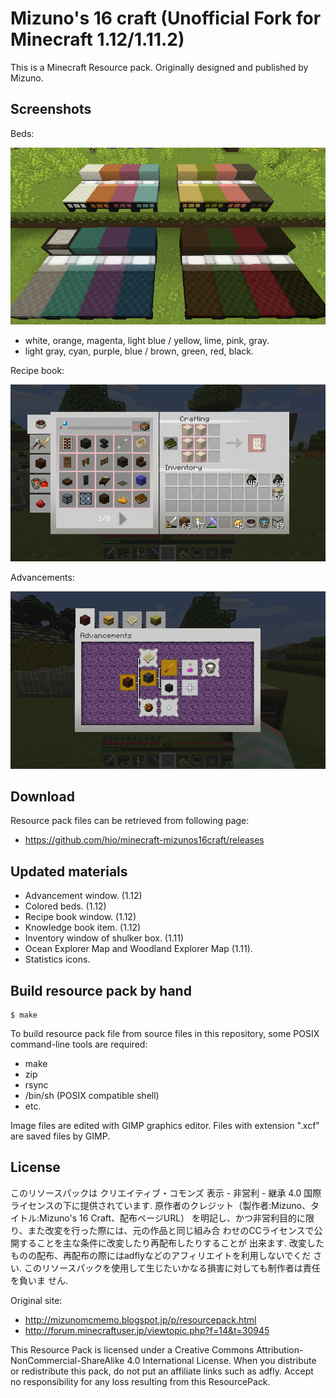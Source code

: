 # Mizuno's 16 craft (Unofficial Fork for Minecraft 1.12/1.11.2)

This is a Minecraft Resource pack.
Originally designed and published by Mizuno.

## Screenshots

Beds:

![colorful beds](screenshots/beds.png)

* white, orange, magenta, light blue / yellow, lime, pink, gray.
* light gray, cyan, purple, blue / brown, green, red, black.

Recipe book:

![recipe book](screenshots/recipe-book.png)

Advancements:

![advancements](screenshots/advancements.png)

## Download

Resource pack files can be retrieved from following page:

* https://github.com/hio/minecraft-mizunos16craft/releases


## Updated materials

* Advancement window. (1.12)
* Colored beds. (1.12)
* Recipe book window. (1.12)
* Knowledge book item. (1.12)
* Inventory window of shulker box. (1.11)
* Ocean Explorer Map and Woodland Explorer Map (1.11).
* Statistics icons.


## Build resource pack by hand

    $ make

To build resource pack file from source files in this repository,
some POSIX command-line tools are required:

* make
* zip
* rsync
* /bin/sh (POSIX compatible shell)
* etc.

Image files are edited with GIMP graphics editor.
Files with extension ".xcf" are saved files by GIMP.


## License

このリソースパックは クリエイティブ・コモンズ 表示 - 非営利 - 継承 4.0 国際
ライセンスの下に提供されています.
原作者のクレジット（製作者:Mizuno、タイトル:Mizuno's 16 Craft、配布ページURL）
を明記し、かつ非営利目的に限り、また改変を行った際には、元の作品と同じ組み合
わせのCCライセンスで公開することを主な条件に改変したり再配布したりすることが
出来ます.
改変したものの配布、再配布の際にはadflyなどのアフィリエイトを利用しないでくだ
さい.
このリソースパックを使用して生じたいかなる損害に対しても制作者は責任を負いま
せん.

Original site:

* http://mizunomcmemo.blogspot.jp/p/resourcepack.html
* http://forum.minecraftuser.jp/viewtopic.php?f=14&t=30945

This Resource Pack is licensed under a Creative Commons Attribution-
NonCommercial-ShareAlike 4.0 International License.
When you distribute or redistribute this pack, do not put an affiliate
links such as adfly.
Accept no responsibility for any loss resulting from this ResourcePack.
